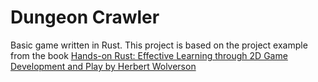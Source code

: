 # Dungeon Crawler

Basic game written in Rust.
This project is based on the project example from the book [Hands-on Rust: Effective Learning through 2D Game Development and Play by Herbert Wolverson](https://www.amazon.com/Hands-Rust-Effective-Learning-Development/dp/1680508164/ref=sr_1_1?crid=16UBPU1QSTVO2&keywords=hands-on+rust&qid=1641671862&sprefix=hands-on+rust%2Caps%2C138&sr=8-1)